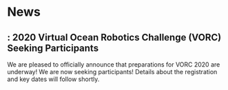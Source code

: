 # News

## <DATE>: 2020 Virtual Ocean Robotics Challenge (VORC) Seeking Participants

We are pleased to officially announce that preparations for VORC 2020 are underway!
We are now seeking participants! Details about the registration and key dates
will follow shortly.

<!--
## <DATE>: Registration Live
Registration for VORC 2020 is now open. To register, please follow the instructions
available [here](). All registrations must be received by <DATE>. 
-->

<!--
## <DATE>: Platform Available 
The simulation platform for VORC 2020 has been released! Source code, documentation
and tutorials are available at the [Vorc Github Repository](https://github.com/osrf/vorc).
-->

<!--
Think about a few updates that we can mention: platform available,
location available.
-->
